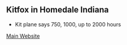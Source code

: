 ## Kitfox in Homedale Indiana

* Kit plane says 750, 1000, up to 2000 hours

[Main Website](https://kitfoxaircraft.com/)
